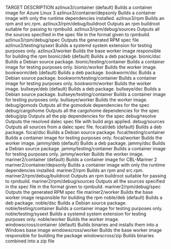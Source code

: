 TARGET                           DESCRIPTION
azlinux3/container (default)     Builds a container image for Azure Linux 3
azlinux3/container/depsonly      Builds a container image with only the runtime dependencies installed.
azlinux3/rpm                     Builds an rpm and src.rpm.
azlinux3/rpm/debug/buildroot     Outputs an rpm buildroot suitable for passing to rpmbuild.
azlinux3/rpm/debug/sources       Outputs all the sources specified in the spec file in the format given to rpmbuild.
azlinux3/rpm/debug/spec          Outputs the generated RPM spec file
azlinux3/testing/sysext          Builds a systemd system extension for testing purposes only.
azlinux3/worker                  Builds the base worker image responsible for building the rpm
bionic/deb (default)             Builds a deb package.
bionic/dsc                       Builds a Debian source package.
bionic/testing/container         Builds a container image for testing purposes only.
bionic/worker                    Builds the worker image.
bookworm/deb (default)           Builds a deb package.
bookworm/dsc                     Builds a Debian source package.
bookworm/testing/container       Builds a container image for testing purposes only.
bookworm/worker                  Builds the worker image.
bullseye/deb (default)           Builds a deb package.
bullseye/dsc                     Builds a Debian source package.
bullseye/testing/container       Builds a container image for testing purposes only.
bullseye/worker                  Builds the worker image.
debug/gomods                     Outputs all the gomodule dependencies for the spec
debug/cargohome                  Outputs all the cargohome dependencies for the spec
debug/pip                        Outputs all the pip dependencies for the spec
debug/resolve                    Outputs the resolved dalec spec file with build args applied.
debug/sources                    Outputs all sources from a dalec spec file.
focal/deb (default)              Builds a deb package.
focal/dsc                        Builds a Debian source package.
focal/testing/container          Builds a container image for testing purposes only.
focal/worker                     Builds the worker image.
jammy/deb (default)              Builds a deb package.
jammy/dsc                        Builds a Debian source package.
jammy/testing/container          Builds a container image for testing purposes only.
jammy/worker                     Builds the worker image.
mariner2/container (default)     Builds a container image for CBL-Mariner 2
mariner2/container/depsonly      Builds a container image with only the runtime dependencies installed.
mariner2/rpm                     Builds an rpm and src.rpm.
mariner2/rpm/debug/buildroot     Outputs an rpm buildroot suitable for passing to rpmbuild.
mariner2/rpm/debug/sources       Outputs all the sources specified in the spec file in the format given to rpmbuild.
mariner2/rpm/debug/spec          Outputs the generated RPM spec file
mariner2/worker                  Builds the base worker image responsible for building the rpm
noble/deb (default)              Builds a deb package.
noble/dsc                        Builds a Debian source package.
noble/testing/container          Builds a container image for testing purposes only.
noble/testing/sysext             Builds a systemd system extension for testing purposes only.
noble/worker                     Builds the worker image.
windowscross/container (default) Builds binaries and installs them into a Windows base image
windowscross/worker              Builds the base worker image responsible for building the package
windowscross/zip                 Builds binaries combined into a zip file
